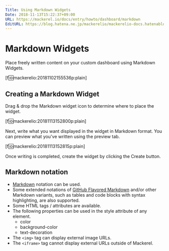 ```yaml
---
Title: Using Markdown Widgets
Date: 2018-11-13T15:22:37+09:00
URL: https://mackerel.io/docs/entry/howto/dashboard/markdown
EditURL: https://blog.hatena.ne.jp/mackerelio/mackerelio-docs.hatenablog.mackerel.io/atom/entry/10257846132669080317
---
```


# Markdown Widgets
Place freely written content on your custom dashboard using Markdown Widgets.

[f:id:mackerelio:20181102155536p:plain]

## Creating a Markdown Widget
Drag &amp; drop the Markdown widget icon to determine where to place the widget.

[f:id:mackerelio:20181113152800p:plain]

Next, write what you want displayed in the widget in Markdown format. You can preview what you've written using the preview tab.

[f:id:mackerelio:20181113152815p:plain]

Once writing is completed, create the widget by clicking the Create button.

## Markdown notation
- [Markdown](http://daringfireball.net/projects/markdown/) notation can be used.
- Some extended notations of [GitHub Flavored Markdown](https://help.github.com/categories/writing-on-github/) and/or other Markdown variants, such as tables and code blocks with syntax highlighting, are also supported.
- Some HTML tags / attributes are available.
- The following properties can be used in the style attribute of any element.
  - color
  - background-color
  - text-decoration
- The `<img>` tag can display external image URLs.
- The `<iframe>` tag cannot display external URLs outside of Mackerel.
